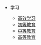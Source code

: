 


- 学习

	- [高效学习](/initwithmarkdown/学习/高效学习/index.md)
	- [初等教育](/initwithmarkdown/学习/初等教育/初等教育.md)
	- [中等教育](/initwithmarkdown/学习/中等教育/中等教育.md)
	- [高等教育](/initwithmarkdown/学习/高等教育/高等教育.md)
